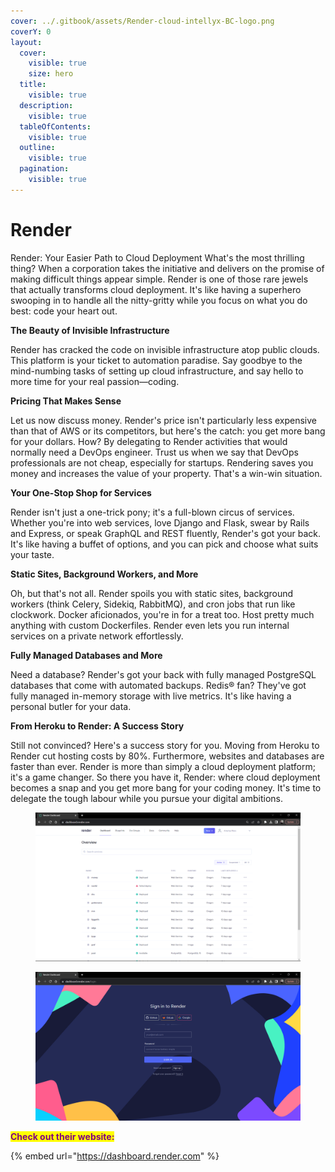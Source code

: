 ```yaml
---
cover: ../.gitbook/assets/Render-cloud-intellyx-BC-logo.png
coverY: 0
layout:
  cover:
    visible: true
    size: hero
  title:
    visible: true
  description:
    visible: true
  tableOfContents:
    visible: true
  outline:
    visible: true
  pagination:
    visible: true
---
```


# Render

Render: Your Easier Path to Cloud Deployment What's the most thrilling thing? When a corporation takes the initiative and delivers on the promise of making difficult things appear simple. Render is one of those rare jewels that actually transforms cloud deployment. It's like having a superhero swooping in to handle all the nitty-gritty while you focus on what you do best: code your heart out.

**The Beauty of Invisible Infrastructure**

Render has cracked the code on invisible infrastructure atop public clouds. This platform is your ticket to automation paradise. Say goodbye to the mind-numbing tasks of setting up cloud infrastructure, and say hello to more time for your real passion—coding.

**Pricing That Makes Sense**

Let us now discuss money. Render's price isn't particularly less expensive than that of AWS or its competitors, but here's the catch: you get more bang for your dollars. How? By delegating to Render activities that would normally need a DevOps engineer. Trust us when we say that DevOps professionals are not cheap, especially for startups. Rendering saves you money and increases the value of your property. That's a win-win situation.

**Your One-Stop Shop for Services**

Render isn't just a one-trick pony; it's a full-blown circus of services. Whether you're into web services, love Django and Flask, swear by Rails and Express, or speak GraphQL and REST fluently, Render's got your back. It's like having a buffet of options, and you can pick and choose what suits your taste.

**Static Sites, Background Workers, and More**

Oh, but that's not all. Render spoils you with static sites, background workers (think Celery, Sidekiq, RabbitMQ), and cron jobs that run like clockwork. Docker aficionados, you're in for a treat too. Host pretty much anything with custom Dockerfiles. Render even lets you run internal services on a private network effortlessly.

**Fully Managed Databases and More**

Need a database? Render's got your back with fully managed PostgreSQL databases that come with automated backups. Redis® fan? They've got fully managed in-memory storage with live metrics. It's like having a personal butler for your data.

**From Heroku to Render: A Success Story**

Still not convinced? Here's a success story for you. Moving from Heroku to Render cut hosting costs by 80%. Furthermore, websites and databases are faster than ever. Render is more than simply a cloud deployment platform; it's a game changer. So there you have it, Render: where cloud deployment becomes a snap and you get more bang for your coding money. It's time to delegate the tough labour while you pursue your digital ambitions.



<div>

<figure><img src="../.gitbook/assets/Screenshot 2023-10-05 164058.png" alt=""><figcaption></figcaption></figure>

 

<figure><img src="../.gitbook/assets/Screenshot 2023-10-05 164020.png" alt=""><figcaption></figcaption></figure>

</div>

<mark style="color:purple;">**Check out their website:**</mark>

{% embed url="https://dashboard.render.com" %}

